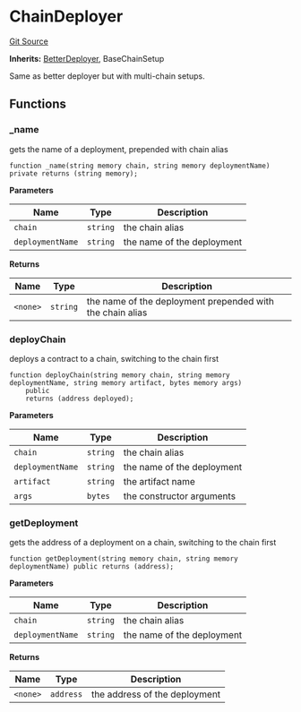 # ChainDeployer
[Git Source](https://github.com/ArshanKhanifar/better-deployer/blob/ae0fed9a313ccaa9c1e53fdb869ea41762aba386/src/ChainDeployer.sol)

**Inherits:**
[BetterDeployer](/src/BetterDeployer.sol/contract.BetterDeployer.md), BaseChainSetup

Same as better deployer but with multi-chain setups.


## Functions
### _name

gets the name of a deployment, prepended with chain alias


```solidity
function _name(string memory chain, string memory deploymentName) private returns (string memory);
```
**Parameters**

|Name|Type|Description|
|----|----|-----------|
|`chain`|`string`|the chain alias|
|`deploymentName`|`string`|the name of the deployment|

**Returns**

|Name|Type|Description|
|----|----|-----------|
|`<none>`|`string`|the name of the deployment prepended with the chain alias|


### deployChain

deploys a contract to a chain, switching to the chain first


```solidity
function deployChain(string memory chain, string memory deploymentName, string memory artifact, bytes memory args)
    public
    returns (address deployed);
```
**Parameters**

|Name|Type|Description|
|----|----|-----------|
|`chain`|`string`|the chain alias|
|`deploymentName`|`string`|the name of the deployment|
|`artifact`|`string`|the artifact name|
|`args`|`bytes`|the constructor arguments|


### getDeployment

gets the address of a deployment on a chain, switching to the chain first


```solidity
function getDeployment(string memory chain, string memory deploymentName) public returns (address);
```
**Parameters**

|Name|Type|Description|
|----|----|-----------|
|`chain`|`string`|the chain alias|
|`deploymentName`|`string`|the name of the deployment|

**Returns**

|Name|Type|Description|
|----|----|-----------|
|`<none>`|`address`|the address of the deployment|


